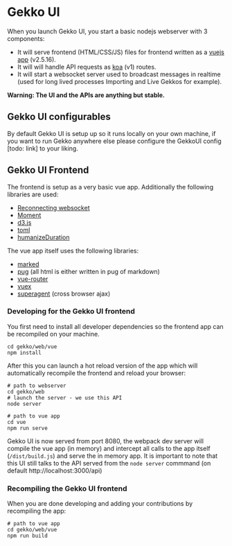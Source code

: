 # Gekko UI

When you launch Gekko UI, you start a basic nodejs webserver with 3 components:

- It will serve frontend (HTML/CSS/JS) files for frontend written as a [vuejs app](https://vuejs.org/) (v2.5.16).
- It will will handle API requests as [koa](http://koajs.com/) (v1) routes.
- It will start a websocket server used to broadcast messages in realtime (used for long lived processes Importing and Live Gekkos for example).

**Warning: The UI and the APIs are anything but stable.**

## Gekko UI configurables

By default Gekko UI is setup up so it runs locally on your own machine, if you want to run Gekko anywhere else please configure the GekkoUI config [todo: link] to your liking.

## Gekko UI Frontend

The frontend is setup as a very basic vue app. Additionally the following libraries are used:

- [Reconnecting websocket](https://github.com/joewalnes/reconnecting-websocket)
- [Moment](http://momentjs.com/)
- [d3.js](https://d3js.org/)
- [toml](https://github.com/BinaryMuse/toml-node)
- [humanizeDuration](https://github.com/EvanHahn/HumanizeDuration.js)

The vue app itself uses the following libraries:

- [marked](https://github.com/chjj/marked)
- [pug](https://github.com/pugjs) (all html is either written in pug of markdown)
- [vue-router](https://github.com/vuejs/vue-router)
- [vuex](https://github.com/vuejs/vuex)
- [superagent](https://github.com/visionmedia/superagent) (cross browser ajax)

### Developing for the Gekko UI frontend

You first need to install all developer dependencies so the frontend app can be recompiled on your machine.

    cd gekko/web/vue
    npm install

After this you can launch a hot reload version of the app which will automatically recompile the frontend and reload your browser:

    # path to webserver
    cd gekko/web
    # launch the server - we use this API
    node server

    # path to vue app
    cd vue
    npm run serve

Gekko UI is now served from port 8080, the webpack dev server will compile the vue app (in memory) and intercept all calls to the app itself (`/dist/build.js`) and serve the in memory app. It is important to note that this UI still talks to the API served from the `node server` commmand (on default http://localhost:3000/api) 

### Recompiling the Gekko UI frontend

When you are done developing and adding your contributions by recompiling the app:

    # path to vue app
    cd gekko/web/vue
    npm run build